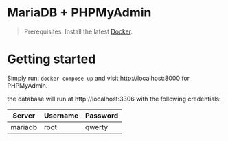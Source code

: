 # MariaDB + PHPMyAdmin

> Prerequisites: Install the latest [Docker](https://docker.com).

# Getting started

Simply run: `docker compose up` and visit http://localhost:8000 for PHPMyAdmin.

the database will run at http://localhost:3306 with the following credentials:

| Server  | Username | Password |
| ------- | -------- | -------- |
| mariadb | root     | qwerty   |
